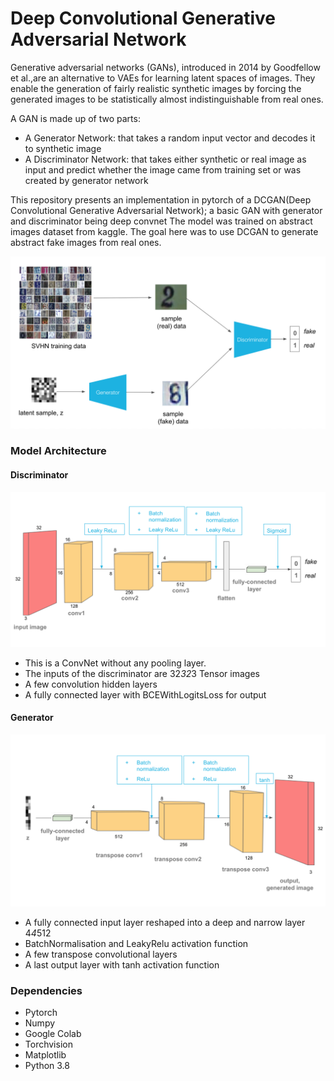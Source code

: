 # Deep Convolutional Generative Adversarial Network

Generative adversarial networks (GANs), introduced in 2014 by Goodfellow et al.,are
an alternative to VAEs for learning latent spaces of images. They enable the generation
of fairly realistic synthetic images by forcing the generated images to be statistically
almost indistinguishable from real ones.

A GAN is made up of two parts:
* A Generator Network: that takes a random input vector and decodes it to synthetic image
* A Discriminator Network: that takes either synthetic or real image as input and predict whether the image came from training set or was created by generator network

This repository presents an implementation in pytorch of a DCGAN(Deep Convolutional Generative Adversarial Network); a basic GAN with generator and discriminator being deep convnet
The model was trained on abstract images dataset from kaggle. The goal here was to use DCGAN to generate abstract  fake images from real ones.

![alt text](https://github.com/MisterEkole/DC_GAN/blob/master/assets/svhn_dcgan.png)

### Model Architecture


#### Discriminator

![alt text](https://github.com/MisterEkole/DC_GAN/blob/master/assets/conv_discriminator.png)

* This is a ConvNet without any pooling layer.
* The inputs of the discriminator are 32*32*3 Tensor images
* A few convolution hidden layers
* A fully connected layer with BCEWithLogitsLoss for output

#### Generator

![alt text](https://github.com/MisterEkole/DC_GAN/blob/master/assets/conv_generator.png)
* A fully connected input layer reshaped into a deep and narrow layer 4*4*512
* BatchNormalisation and LeakyRelu activation function
* A few transpose convolutional layers
* A last output layer with tanh activation function

### Dependencies
* Pytorch
* Numpy
* Google Colab
* Torchvision
* Matplotlib
* Python 3.8
